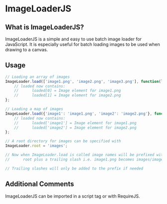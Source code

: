 # ImageLoaderJS

## What is ImageLoaderJS?

ImageLoaderJS is a simple and easy to use batch image loader for JavaScript. It is especially useful for batch loading images to be used when drawing to a canvas.

## Usage

```javascript
// Loading an array of images
ImageLoader.load(['image1.png', 'image2.png', 'image3.png'], function(loaded)) {
	// loaded now contains:
	//		loaded[0] = Image element for image1.png
	//		loaded[1] = Image element for image2.png
};

// Loading a map of images
ImageLoader.load({'image1': 'image1.png', 'image2': 'image2.png'}, function(loaded)) {
	// loaded now contains:
	//		loaded['image1'] = Image element for image1.png
	//		loaded['image2'] = Image element for image2.png
};

// A root directory for images can be specified with
ImageLoader.root = 'images';

// Now when ImageLoader.load is called image names will be prefixed with 
// 		root plus a trailing slash i.e. image1.png becomes images/image1.png

// Trailing slashes will only be added to the prefix if needed
```

## Additional Comments
ImageLoaderJS can be imported in a script tag or with RequireJS.